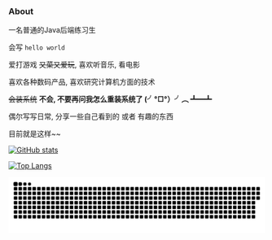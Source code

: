 ### About

一名普通的Java后端练习生

会写 `hello world`

爱打游戏 ~~又菜又爱玩~~, 喜欢听音乐, 看电影

喜欢各种数码产品, 喜欢研究计算机方面的技术

~~会装系统~~ **不会, 不要再问我怎么重装系统了 (╯°□°）╯︵ ┻━┻**

偶尔写写日常, 分享一些自己看到的 或者 有趣的东西

目前就是这样~~

[![GitHub stats](https://github-readme-stats.vercel.app/api?username=chencd97&show_icons=true&theme=transparent&count_private=true&rank_icon=github)](https://github.com/chencd97)

[![Top Langs](https://github-readme-stats.vercel.app/api/top-langs/?username=chencd97&theme=transparent&langs_count=10&layout=donut&hide=SCSS,Less,CSS)](https://github.com/chencd97)

<!-- ### Popular repositories -->

<!-- <a href="https://github.com/chencd97/chencd97">
  <img align="center" src="https://github-readme-stats.vercel.app/api/pin/?username=chencd97&theme=transparent&repo=chencd97" />
</a>
<a href="https://github.com/chencd97/memos-web">
  <img align="center" src="https://github-readme-stats.vercel.app/api/pin/?username=chencd97&theme=transparent&repo=memos-web" />
</a>
<a href="https://github.com/chencd97/uc2mp3">
  <img align="center" src="https://github-readme-stats.vercel.app/api/pin/?username=chencd97&theme=transparent&repo=uc2mp3" />
</a>
<a href="https://github.com/chencd97/alist-web-dist">
  <img align="center" src="https://github-readme-stats.vercel.app/api/pin/?username=chencd97&theme=transparent&repo=alist-web-dist" />
</a>
<a href="https://github.com/chencd97/docker-image-base">
  <img align="center" src="https://github-readme-stats.vercel.app/api/pin/?username=chencd97&theme=transparent&repo=docker-image-base" />
</a>
<a href="https://github.com/chencd97/docker-image-project">
  <img align="center" src="https://github-readme-stats.vercel.app/api/pin/?username=chencd97&theme=transparent&repo=docker-image-project" />
</a> -->

[![snk](https://raw.githubusercontent.com/chencd97/chencd97/output/github-contribution-grid-snake.svg)](https://github.com/chencd97)
